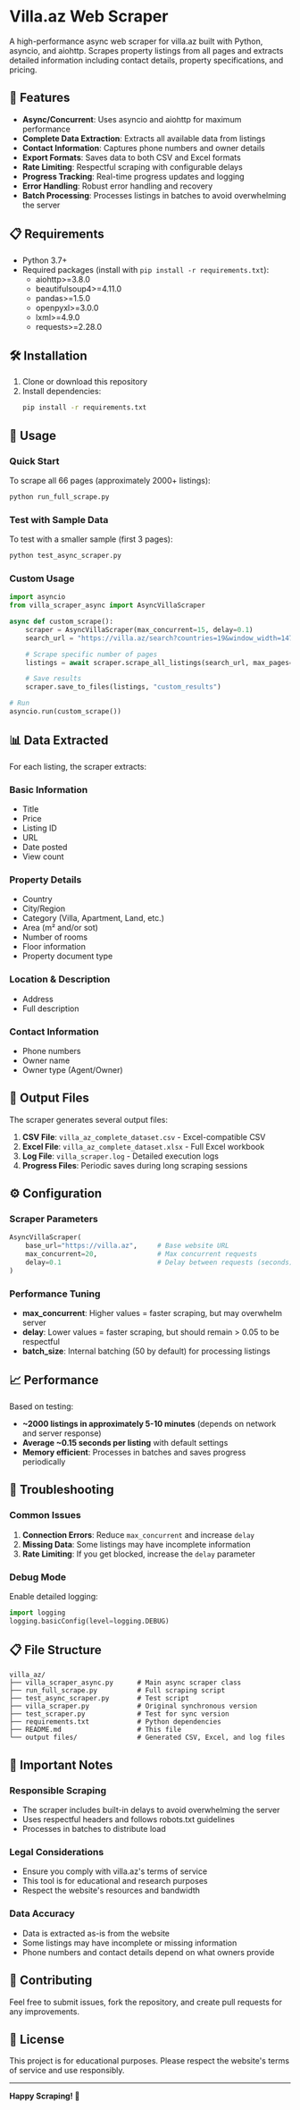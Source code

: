 # Villa.az Web Scraper

A high-performance async web scraper for villa.az built with Python, asyncio, and aiohttp. Scrapes property listings from all pages and extracts detailed information including contact details, property specifications, and pricing.

## 🚀 Features

- **Async/Concurrent**: Uses asyncio and aiohttp for maximum performance
- **Complete Data Extraction**: Extracts all available data from listings
- **Contact Information**: Captures phone numbers and owner details
- **Export Formats**: Saves data to both CSV and Excel formats
- **Rate Limiting**: Respectful scraping with configurable delays
- **Progress Tracking**: Real-time progress updates and logging
- **Error Handling**: Robust error handling and recovery
- **Batch Processing**: Processes listings in batches to avoid overwhelming the server

## 📋 Requirements

- Python 3.7+
- Required packages (install with `pip install -r requirements.txt`):
  - aiohttp>=3.8.0
  - beautifulsoup4>=4.11.0
  - pandas>=1.5.0
  - openpyxl>=3.0.0
  - lxml>=4.9.0
  - requests>=2.28.0

## 🛠️ Installation

1. Clone or download this repository
2. Install dependencies:
   ```bash
   pip install -r requirements.txt
   ```

## 🎯 Usage

### Quick Start

To scrape all 66 pages (approximately 2000+ listings):
```bash
python run_full_scrape.py
```

### Test with Sample Data

To test with a smaller sample (first 3 pages):
```bash
python test_async_scraper.py
```

### Custom Usage

```python
import asyncio
from villa_scraper_async import AsyncVillaScraper

async def custom_scrape():
    scraper = AsyncVillaScraper(max_concurrent=15, delay=0.1)
    search_url = "https://villa.az/search?countries=19&window_width=1470"

    # Scrape specific number of pages
    listings = await scraper.scrape_all_listings(search_url, max_pages=10)

    # Save results
    scraper.save_to_files(listings, "custom_results")

# Run
asyncio.run(custom_scrape())
```

## 📊 Data Extracted

For each listing, the scraper extracts:

### Basic Information
- Title
- Price
- Listing ID
- URL
- Date posted
- View count

### Property Details
- Country
- City/Region
- Category (Villa, Apartment, Land, etc.)
- Area (m² and/or sot)
- Number of rooms
- Floor information
- Property document type

### Location & Description
- Address
- Full description

### Contact Information
- Phone numbers
- Owner name
- Owner type (Agent/Owner)

## 📁 Output Files

The scraper generates several output files:

1. **CSV File**: `villa_az_complete_dataset.csv` - Excel-compatible CSV
2. **Excel File**: `villa_az_complete_dataset.xlsx` - Full Excel workbook
3. **Log File**: `villa_scraper.log` - Detailed execution logs
4. **Progress Files**: Periodic saves during long scraping sessions

## ⚙️ Configuration

### Scraper Parameters

```python
AsyncVillaScraper(
    base_url="https://villa.az",     # Base website URL
    max_concurrent=20,               # Max concurrent requests
    delay=0.1                        # Delay between requests (seconds)
)
```

### Performance Tuning

- **max_concurrent**: Higher values = faster scraping, but may overwhelm server
- **delay**: Lower values = faster scraping, but should remain > 0.05 to be respectful
- **batch_size**: Internal batching (50 by default) for processing listings

## 📈 Performance

Based on testing:
- **~2000 listings in approximately 5-10 minutes** (depends on network and server response)
- **Average ~0.15 seconds per listing** with default settings
- **Memory efficient**: Processes in batches and saves progress periodically

## 🔧 Troubleshooting

### Common Issues

1. **Connection Errors**: Reduce `max_concurrent` and increase `delay`
2. **Missing Data**: Some listings may have incomplete information
3. **Rate Limiting**: If you get blocked, increase the `delay` parameter

### Debug Mode

Enable detailed logging:
```python
import logging
logging.basicConfig(level=logging.DEBUG)
```

## 📋 File Structure

```
villa_az/
├── villa_scraper_async.py      # Main async scraper class
├── run_full_scrape.py          # Full scraping script
├── test_async_scraper.py       # Test script
├── villa_scraper.py            # Original synchronous version
├── test_scraper.py             # Test for sync version
├── requirements.txt            # Python dependencies
├── README.md                   # This file
└── output files/               # Generated CSV, Excel, and log files
```

## 🚨 Important Notes

### Responsible Scraping
- The scraper includes built-in delays to avoid overwhelming the server
- Uses respectful headers and follows robots.txt guidelines
- Processes in batches to distribute load

### Legal Considerations
- Ensure you comply with villa.az's terms of service
- This tool is for educational and research purposes
- Respect the website's resources and bandwidth

### Data Accuracy
- Data is extracted as-is from the website
- Some listings may have incomplete or missing information
- Phone numbers and contact details depend on what owners provide

## 🤝 Contributing

Feel free to submit issues, fork the repository, and create pull requests for any improvements.

## 📄 License

This project is for educational purposes. Please respect the website's terms of service and use responsibly.

---

**Happy Scraping! 🏡**